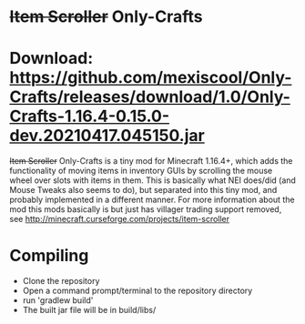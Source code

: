 ~~Item Scroller~~ Only-Crafts
==============
Download: https://github.com/mexiscool/Only-Crafts/releases/download/1.0/Only-Crafts-1.16.4-0.15.0-dev.20210417.045150.jar
==============
~~Item Scroller~~ Only-Crafts is a tiny mod for Minecraft 1.16.4+, which adds the functionality of moving items in inventory GUIs
by scrolling the mouse wheel over slots with items in them.
This is basically what NEI does/did (and Mouse Tweaks also seems to do), but separated into this tiny mod,
and probably implemented in a different manner.
For more information about the mod this mods basically is but just has villager trading support removed, see http://minecraft.curseforge.com/projects/item-scroller

Compiling
=========
* Clone the repository
* Open a command prompt/terminal to the repository directory
* run 'gradlew build'
* The built jar file will be in build/libs/

